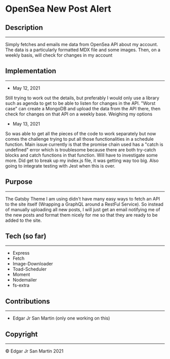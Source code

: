 # OpenSea New Post Alert

## Description
---
Simply fetches and emails me data from OpenSea API about my account. The data is a particularly formatted MDX file and some images. Then, on a weekly basis, will check for changes in my account

## Implementation
---
- May 12, 2021

Still trying to work out the details, but preferably I would only use a library such as agenda to get to be able to listen for changes in the API. "Worst case" can create a MongoDB and upload the data from the API there, then check for changes on that API on a weekly base. Weighing my options

- May 13, 2021

So was able to get all the pieces of the code to work separately but now comes the challenge trying to put all those functionalities in a schedule function.  Main issue currently is that the promise chain used has a "catch is undefined" error which is troublesome because there are both try-catch blocks and catch functions in that function. Will have to investigate some more. Did get to break up my index.js file, it was getting way too big. Also going to integrate testing with Jest when this is over. 

## Purpose
---
The Gatsby Theme I am using didn't have many easy ways to fetch an API to the site itself (Wrapping a GraphQL around a RestFul Service). So instead of manually uploading all new posts, I will just get an email notifying me of the new posts and format them nicely for me so that they are ready to be added to the site.


## Tech (so far)
---
- Express
- Fetch
- Image-Downloader
- Toad-Scheduler
- Moment
- Nodemailer
- fs-extra


## Contributions
---
- Edgar Jr San Martin (only one working on this)


## Copyright
---
© Edgar Jr San Martin 2021